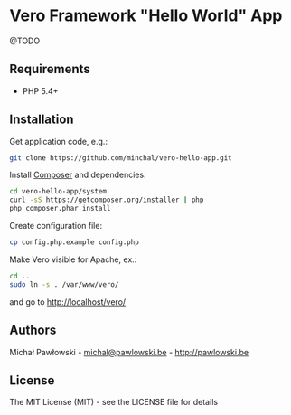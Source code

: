 Vero Framework "Hello World" App
========

@TODO

Requirements
------------

 * PHP 5.4+

Installation
------------

Get application code, e.g.:

```bash
git clone https://github.com/minchal/vero-hello-app.git
```

Install [Composer](https://getcomposer.org) and dependencies:

```bash
cd vero-hello-app/system
curl -sS https://getcomposer.org/installer | php
php composer.phar install
```

Create configuration file:

```bash
cp config.php.example config.php
```

Make Vero visible for Apache, ex.:

```bash
cd ..
sudo ln -s . /var/www/vero/
```

and go to [http://localhost/vero/](http://localhost/vero/)

Authors
-------

Michał Pawłowski - <michal@pawlowski.be> - <http://pawlowski.be>

License
-------

The MIT License (MIT) - see the LICENSE file for details

